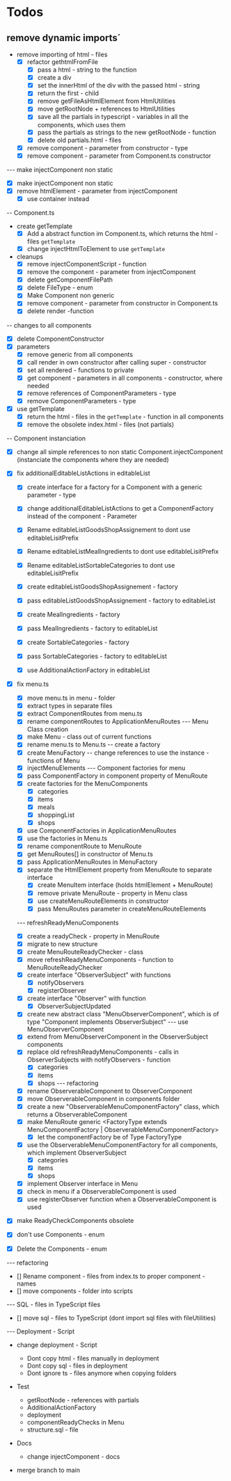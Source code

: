 # Todos
## remove dynamic imports´
- remove importing of html - files
  - [x] refactor gethtmlFromFile
    - [x] pass a html - string to the function
    - [x] create a div
    - [x] set the innerHtml of the div with the passed html - string
    - [x] return the first - child
    - [x] remove getFileAsHtmlElement from HtmlUtilities
    - [x] move getRootNode + references to HtmlUtilities
    - [x] save all the partials in typescript - variables in all the components, which uses them
    - [x] pass the partials as strings to the new getRootNode - function
    - [x] delete old partials.html - files
  - [x] remove component - parameter from constructor - type
  - [x] remove component - parameter from Component.ts constructor

--- make injectComponent non static
  - [x] make injectComponent non static
  - [x] remove htmlElement - parameter from injectComponent
    - [x] use container instead

-- Component.ts

- create getTemplate
  - [x] Add a abstract function im Component.ts, which returns the html - files `getTemplate`
  - [x] change injectHtmlToElement to use `getTemplate`
- cleanups
  - [x] remove injectComponentScript - function
  - [x] remove the component - parameter from injectComponent
  - [x] delete getComponentFilePath
  - [x] delete FileType - enum
  - [x] Make Component non generic
  - [x] remove component - parameter from constructor in Component.ts
  - [x] delete render -function 

-- changes to all components
  - [x] delete ComponentConstructor
  - [x] parameters
    - [x] remove generic from all components
    - [x] call render in own constructor after calling super - constructor
    - [x] set all rendered - functions to private
    - [x] get component - parameters in all components - constructor, where needed
    - [x] remove references of ComponentParameters - type
    - [x] remove ComponentParameters - type
  - [x] use getTemplate
    - [x] return the html - files in the `getTemplate` - function in all components
    - [x] remove the obsolete index.html - files (not partials)

-- Component instanciation
  - [x] change all simple references to non static Component.injectComponent (instanciate the components where they are needed)
  - [x] fix additionalEditableListActions in editableList
    - [x] create interface for a factory for a Component with a generic parameter - type
    - [x] change additionalEditableListActions to get a ComponentFactory instead of the component - Parameter
    - [x] Rename editableListGoodsShopAssignement to dont use editableLisitPrefix
    - [x] Rename editableListMealIngredients to dont use editableLisitPrefix
    - [x] Rename editableListSortableCategories to dont use editableLisitPrefix
    - [x] create editableListGoodsShopAssignement - factory
    - [x] pass editableListGoodsShopAssignement - factory to editableList
    - [x] create MealIngredients - factory
    - [x] pass MealIngredients - factory to editableList
    - [x] create SortableCategories - factory
    - [x] pass SortableCategories - factory to editableList
    - [x] use AdditionalActionFactory in editableList


  - [x] fix menu.ts
    - [x] move menu.ts in menu - folder
    - [x] extract types in separate files
    - [x] extract ComponentRoutes from menu.ts
    - [x] rename componentRoutes to ApplicationMenuRoutes
    --- Menu Class creation
    - [x] make Menu - class out of current functions
    - [x] rename menu.ts to Menu.ts
    -- create a factory
    - [x] create MenuFactory
    -- change references to use the instance - functions of Menu
    - [x] injectMenuElements
    --- Component factories for menu
    - [x] pass ComponentFactory in component property of MenuRoute
    - [x] create factories for the MenuComponents
      - [x] categories
      - [x] items
      - [x] meals
      - [x] shoppingList
      - [x] shops
    - [x] use ComponentFactories in ApplicationMenuRoutes
    - [x] use the factories in Menu.ts
    - [x] rename componentRoute to MenuRoute
    - [x] get MenuRoutes[] in constructor of Menu.ts
    - [x] pass ApplicationMenuRoutes in MenuFactory
    - [x] separate the HtmlElement property from MenuRoute to separate interface
      - [x] create MenuItem interface (holds htmlElement + MenuRoute)
      - [x] remove private MenuRoute - property in Menu class
      - [x] use createMenuRouteElements in constructor
      - [x] pass MenuRoutes parameter in createMenuRouteElements

    --- refreshReadyMenuComponents
    - [x] create a readyCheck - property in MenuRoute
    - [x] migrate to new structure
    - [x] create MenuRouteReadyChecker - class
    - [x] move refreshReadyMenuComponents - function to MenuRouteReadyChecker
    - [x] create interface "ObserverSubject" with functions 
      - [x] notifyObservers
      - [x] registerObserver
    - [x] create interface "Observer" with function 
      - [x] ObserverSubjectUpdated
    - [x] create new abstract class "MenuObserverComponent", which is of type "Component implements ObserverSubject"
    --- use MenuObserverComponent
    - [x] extend from MenuObserverComponent in the ObserverSubject components
    - [x] replace old refreshReadyMenuComponents - calls in ObserverSubjects with notifyObservers - function
      - [x] categories
      - [x] items
      - [x] shops
    --- refactoring
    - [x] rename ObserverableComponent to ObserverComponent
    - [x] move ObserverableComponent in components folder
    - [x] create a new "ObserverableMenuComponentFactory" class, which returns a ObserverableComponent
    - [x] make MenuRoute generic <FactoryType extends MenuComponentFactory | ObserverableMenuComponentFactory>
      - [x] let the componentFactory be of Type FactoryType
    - [x] use the ObserverableMenuComponentFactory for all components, which implement ObserverSubject
      - [x] categories
      - [x] items
      - [x] shops
    - [x] implement Observer interface in Menu
    - [x] check in menu if a ObserverableComponent is used
    - [x] use registerObserver function when a ObserverableComponent is used
  - [x] make ReadyCheckComponents obsolete
  - [x] don't use Components - enum
  - [x] Delete the Components - enum


--- refactoring
- [] Rename component - files from index.ts to proper component - names
- [] move components - folder into scripts

--- SQL - files in TypeScript files
- [] move sql - files to TypeScript (dont import sql files with fileUtilities)

--- Deployment - Script
- change deployment - Script
    - Dont copy html - files manually in deployment
    - Dont copy sql - files in deployment
    - Dont ignore ts - files anymore when copying folders




- Test
  - getRootNode - references with partials
  - AdditionalActionFactory
  - deployment
  - componentReadyChecks in Menu
  - structure.sql - file

- Docs
  - change injectComponent - docs

- merge branch to main
